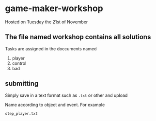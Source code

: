 # game-maker-workshop
Hosted on Tuesday the 21st of November

## **The file named workshop contains all solutions** 

Tasks are assigned in the doccuments named

1. player
2. control
3. bad

## submitting

Simply save in a text format such as `.txt` or other and upload

Name according to object and event. For example

`step_player.txt`
